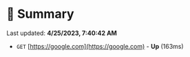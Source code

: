 # 📖 Summary
Last updated: **4/25/2023, 7:40:42 AM**

- `GET` [https://google.com](https://google.com) - **Up** (163ms)

